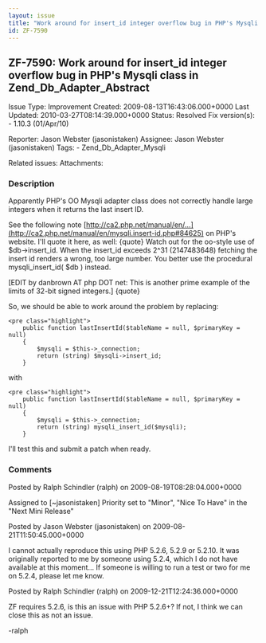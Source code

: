 ```yaml
---
layout: issue
title: "Work around for insert_id integer overflow bug in PHP's Mysqli class in Zend_Db_Adapter_Abstract"
id: ZF-7590
---
```


ZF-7590: Work around for insert\_id integer overflow bug in PHP's Mysqli class in Zend\_Db\_Adapter\_Abstract
-------------------------------------------------------------------------------------------------------------

 Issue Type: Improvement Created: 2009-08-13T16:43:06.000+0000 Last Updated: 2010-03-27T08:14:39.000+0000 Status: Resolved Fix version(s): - 1.10.3 (01/Apr/10)
 
 Reporter:  Jason Webster (jasonistaken)  Assignee:  Jason Webster (jasonistaken)  Tags: - Zend\_Db\_Adapter\_Mysqli
 
 Related issues: 
 Attachments: 
### Description

Apparently PHP's OO Mysqli adapter class does not correctly handle large integers when it returns the last insert ID.

See the following note [http://ca2.php.net/manual/en/…](http://ca2.php.net/manual/en/mysqli.insert-id.php#84625) on PHP's website. I'll quote it here, as well: {quote} Watch out for the oo-style use of $db->insert\_id. When the insert\_id exceeds 2^31 (2147483648) fetching the insert id renders a wrong, too large number. You better use the procedural mysqli\_insert\_id( $db ) instead.

[EDIT by danbrown AT php DOT net: This is another prime example of the limits of 32-bit signed integers.] {quote}

So, we should be able to work around the problem by replacing:

 
    <pre class="highlight">
        public function lastInsertId($tableName = null, $primaryKey = null)
        {
            $mysqli = $this->_connection;
            return (string) $mysqli->insert_id;
        }


with

 
    <pre class="highlight">
        public function lastInsertId($tableName = null, $primaryKey = null)
        {
            $mysqli = $this->_connection;
            return (string) mysqli_insert_id($mysqli);
        }


I'll test this and submit a patch when ready.

 

 

### Comments

Posted by Ralph Schindler (ralph) on 2009-08-19T08:28:04.000+0000

Assigned to [~jasonistaken] Priority set to "Minor", "Nice To Have" in the "Next Mini Release"

 

 

Posted by Jason Webster (jasonistaken) on 2009-08-21T11:50:45.000+0000

I cannot actually reproduce this using PHP 5.2.6, 5.2.9 or 5.2.10. It was originally reported to me by someone using 5.2.4, which I do not have available at this moment... If someone is willing to run a test or two for me on 5.2.4, please let me know.

 

 

Posted by Ralph Schindler (ralph) on 2009-12-21T12:24:36.000+0000

ZF requires 5.2.6, is this an issue with PHP 5.2.6+? If not, I think we can close this as not an issue.

-ralph

 

 